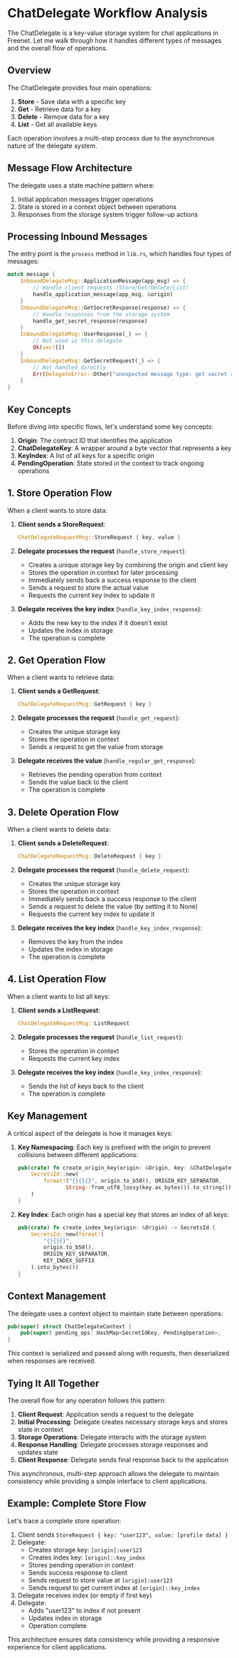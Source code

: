 # ChatDelegate Workflow Analysis

The ChatDelegate is a key-value storage system for chat applications in Freenet. Let me walk through how it handles different types of messages and the overall flow of operations.

## Overview

The ChatDelegate provides four main operations:
1. **Store** - Save data with a specific key
2. **Get** - Retrieve data for a key
3. **Delete** - Remove data for a key
4. **List** - Get all available keys

Each operation involves a multi-step process due to the asynchronous nature of the delegate system.

## Message Flow Architecture

The delegate uses a state machine pattern where:
1. Initial application messages trigger operations
2. State is stored in a context object between operations
3. Responses from the storage system trigger follow-up actions

## Processing Inbound Messages

The entry point is the `process` method in `lib.rs`, which handles four types of messages:

```rust
match message {
    InboundDelegateMsg::ApplicationMessage(app_msg) => {
        // Handle client requests (Store/Get/Delete/List)
        handle_application_message(app_msg, &origin)
    }
    InboundDelegateMsg::GetSecretResponse(response) => {
        // Handle responses from the storage system
        handle_get_secret_response(response)
    }
    InboundDelegateMsg::UserResponse(_) => {
        // Not used in this delegate
        Ok(vec![])
    }
    InboundDelegateMsg::GetSecretRequest(_) => {
        // Not handled directly
        Err(DelegateError::Other("unexpected message type: get secret request".into()))
    }
}
```

## Key Concepts

Before diving into specific flows, let's understand some key concepts:

1. **Origin**: The contract ID that identifies the application
2. **ChatDelegateKey**: A wrapper around a byte vector that represents a key
3. **KeyIndex**: A list of all keys for a specific origin
4. **PendingOperation**: State stored in the context to track ongoing operations

## 1. Store Operation Flow

When a client wants to store data:

1. **Client sends a StoreRequest**:
   ```rust
   ChatDelegateRequestMsg::StoreRequest { key, value }
   ```

2. **Delegate processes the request** (`handle_store_request`):
    - Creates a unique storage key by combining the origin and client key
    - Stores the operation in context for later processing
    - Immediately sends back a success response to the client
    - Sends a request to store the actual value
    - Requests the current key index to update it

3. **Delegate receives the key index** (`handle_key_index_response`):
    - Adds the new key to the index if it doesn't exist
    - Updates the index in storage
    - The operation is complete

## 2. Get Operation Flow

When a client wants to retrieve data:

1. **Client sends a GetRequest**:
   ```rust
   ChatDelegateRequestMsg::GetRequest { key }
   ```

2. **Delegate processes the request** (`handle_get_request`):
    - Creates the unique storage key
    - Stores the operation in context
    - Sends a request to get the value from storage

3. **Delegate receives the value** (`handle_regular_get_response`):
    - Retrieves the pending operation from context
    - Sends the value back to the client
    - The operation is complete

## 3. Delete Operation Flow

When a client wants to delete data:

1. **Client sends a DeleteRequest**:
   ```rust
   ChatDelegateRequestMsg::DeleteRequest { key }
   ```

2. **Delegate processes the request** (`handle_delete_request`):
    - Creates the unique storage key
    - Stores the operation in context
    - Immediately sends back a success response to the client
    - Sends a request to delete the value (by setting it to None)
    - Requests the current key index to update it

3. **Delegate receives the key index** (`handle_key_index_response`):
    - Removes the key from the index
    - Updates the index in storage
    - The operation is complete

## 4. List Operation Flow

When a client wants to list all keys:

1. **Client sends a ListRequest**:
   ```rust
   ChatDelegateRequestMsg::ListRequest
   ```

2. **Delegate processes the request** (`handle_list_request`):
    - Stores the operation in context
    - Requests the current key index

3. **Delegate receives the key index** (`handle_key_index_response`):
    - Sends the list of keys back to the client
    - The operation is complete

## Key Management

A critical aspect of the delegate is how it manages keys:

1. **Key Namespacing**: Each key is prefixed with the origin to prevent collisions between different applications:
   ```rust
   pub(crate) fn create_origin_key(origin: &Origin, key: &ChatDelegateKey) -> SecretsId {
       SecretsId::new(
           format!("{}{}{}", origin.to_b58(), ORIGIN_KEY_SEPARATOR, 
                  String::from_utf8_lossy(key.as_bytes()).to_string()).into_bytes()
       )
   }
   ```

2. **Key Index**: Each origin has a special key that stores an index of all keys:
   ```rust
   pub(crate) fn create_index_key(origin: &Origin) -> SecretsId {
       SecretsId::new(format!(
           "{}{}{}",
           origin.to_b58(),
           ORIGIN_KEY_SEPARATOR,
           KEY_INDEX_SUFFIX
       ).into_bytes())
   }
   ```

## Context Management

The delegate uses a context object to maintain state between operations:

```rust
pub(super) struct ChatDelegateContext {
    pub(super) pending_ops: HashMap<SecretIdKey, PendingOperation>,
}
```

This context is serialized and passed along with requests, then deserialized when responses are received.

## Tying It All Together

The overall flow for any operation follows this pattern:

1. **Client Request**: Application sends a request to the delegate
2. **Initial Processing**: Delegate creates necessary storage keys and stores state in context
3. **Storage Operations**: Delegate interacts with the storage system
4. **Response Handling**: Delegate processes storage responses and updates state
5. **Client Response**: Delegate sends final response back to the application

This asynchronous, multi-step approach allows the delegate to maintain consistency while providing a simple interface to client applications.

## Example: Complete Store Flow

Let's trace a complete store operation:

1. Client sends `StoreRequest { key: "user123", value: [profile data] }`
2. Delegate:
    - Creates storage key: `[origin]:user123`
    - Creates index key: `[origin]::key_index`
    - Stores pending operation in context
    - Sends success response to client
    - Sends request to store value at `[origin]:user123`
    - Sends request to get current index at `[origin]::key_index`
3. Delegate receives index (or empty if first key)
4. Delegate:
    - Adds "user123" to index if not present
    - Updates index in storage
    - Operation complete

This architecture ensures data consistency while providing a responsive experience for client applications.